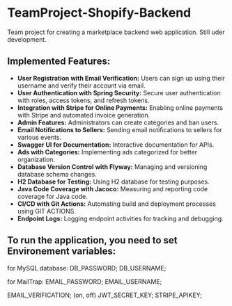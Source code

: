 # TeamProject-Shopify-Backend
Team project for creating a marketplace backend web application. Still uder development.

## Implemented Features:

- **User Registration with Email Verification:** Users can sign up using their username and verify their account via email.
- **User Authentication with Spring Security:** Secure user authentication with roles, access tokens, and refresh tokens.
- **Integration with Stripe for Online Payments:** Enabling online payments with Stripe and automated invoice generation.
- **Admin Features:** Administrators can create categories and ban users.
- **Email Notifications to Sellers:** Sending email notifications to sellers for various events.
- **Swagger UI for Documentation:** Interactive documentation for APIs.
- **Ads with Categories:** Implementing ads categorized for better organization.
- **Database Version Control with Flyway:** Managing and versioning database schema changes.
- **H2 Database for Testing:** Using H2 database for testing purposes.
- **Java Code Coverage with Jacoco:** Measuring and reporting code coverage for Java code.
- **CI/CD with Git Actions:** Automating build and deployment processes using GIT ACTIONS.
- **Endpoint Logs:** Logging endpoint activities for tracking and debugging.

## To run the application, you need to set Environement variables:
for MySQL database:
DB_PASSWORD;
DB_USERNAME;

for MailTrap:
EMAIL_PASSWORD;
EMAIL_USERNAME;

EMAIL_VERIFICATION; (on, off)
JWT_SECRET_KEY;
STRIPE_APIKEY;
